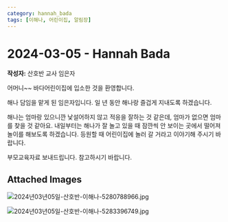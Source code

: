 ```yaml
---
category: hannah_bada
tags: [이해나, 어린이집, 알림장]
---
```


# 2024-03-05 - Hannah Bada

**작성자:** 산호반 교사 임은자  

어머니~~ 바다어린이집에 입소한 것을 환영합니다.

해나 담임을 맡게 된 임은자입니다. 일 년 동안 해나랑 즐겁게 지내도록 하겠습니다.

해나는 엄마랑 있으니깐 낯설어하지 않고 적응을 잘하는 것 같은데, 엄마가 없으면 엄마를 찾을 것 같아요. 내일부터는 해나가 잘 놀고 있을 때 잠깐씩 안 보이는 곳에서 떨어져 놀이를 해보도록 하겠습니다. 등원할 때 어린이집에  놀러 갈 거라고 이야기해 주시기 바랍니다.

부모교육자료 보내드립니다. 참고하시기 바랍니다.

## Attached Images
![2024년03년05일-산호반-이해나-5280788966.jpg](https://feghi.github.io/assets/img/bada_photo/2024년03년05일-산호반-이해나-5280788966.jpg)

![2024년03년05일-산호반-이해나-5283396749.jpg](https://feghi.github.io/assets/img/bada_photo/2024년03년05일-산호반-이해나-5283396749.jpg)

